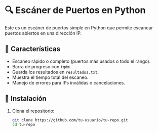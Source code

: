 # 🔍 Escáner de Puertos en Python

Este es un escáner de puertos simple en Python que permite escanear puertos abiertos en una dirección IP.

## 🚀 Características
- Escaneo rápido o completo (puertos más usados o todo el rango).
- Barra de progreso con `tqdm`.
- Guarda los resultados en `resultados.txt`.
- Muestra el tiempo total del escaneo.
- Manejo de errores para IPs inválidas o cancelaciones.

## 📌 Instalación
1. Clona el repositorio:
   ```bash
   git clone https://github.com/tu-usuario/tu-repo.git
   cd tu-repo
